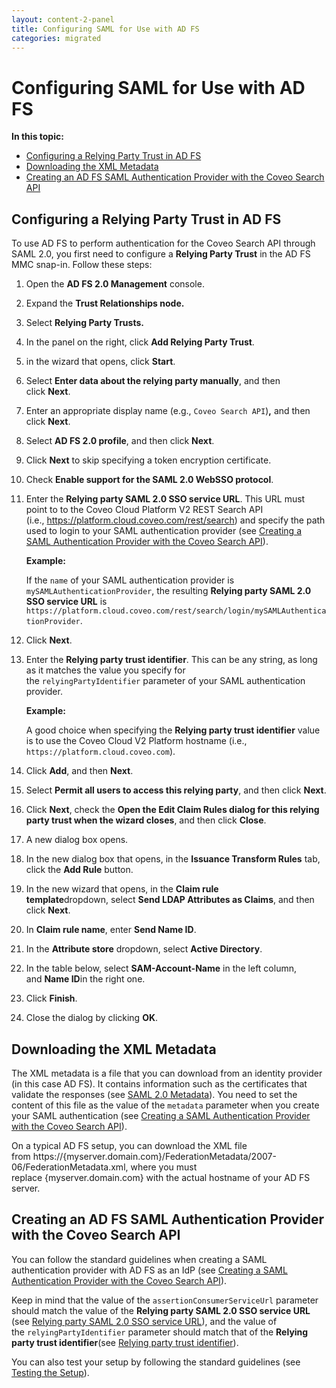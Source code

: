 ```yaml
---
layout: content-2-panel
title: Configuring SAML for Use with AD FS
categories: migrated
---
```


# Configuring SAML for Use with AD FS

**In this topic:**

-   [Configuring a Relying Party Trust in AD FS](#configuring-a-relying-party-trust-in-ad-fs)
-   [Downloading the XML Metadata](#downloading-the-xml-metadata)
-   [Creating an AD FS SAML Authentication Provider with the Coveo Search API](#creating-an-ad-fs-saml-authentication-provider-with-the-coveo-search-api)

## Configuring a Relying Party Trust in AD FS

To use AD FS to perform authentication for the Coveo Search API through SAML 2.0, you first need to configure a **Relying Party Trust** in the AD FS MMC snap-in. Follow these steps:

1.  Open the **AD FS 2.0 Management** console.
2.  Expand the **Trust Relationships node.**
3.  Select **Relying Party Trusts.**
4.  In the panel on the right, click **Add Relying Party Trust**.
5.  in the wizard that opens, click **Start**.
6.  Select **Enter data about the relying party manually**, and then click **Next**.
7.  Enter an appropriate display name (e.g., `Coveo Search API`)**,** and then click **Next**.
8.  Select **AD FS 2.0 profile**, and then click **Next**.
9.  Click **Next** to skip specifying a token encryption certificate.
10. Check **Enable support for the SAML 2.0 WebSSO protocol**.

11. Enter the **Relying party SAML 2.0 SSO service URL**. This URL must point to to the Coveo Cloud Platform V2 REST Search API (i.e., https://platform.cloud.coveo.com/rest/search) and specify the path used to login to your SAML authentication provider (see [Creating a SAML Authentication Provider with the Coveo Search API](https://developers.coveo.com/x/pw8vAg#SAMLAuthentication-CreatingASAMLAuthenticationProviderWithTheCoveoSearchAPI)).

    **Example:**

    If the `name` of your SAML authentication provider is `mySAMLAuthenticationProvider`, the resulting **Relying party SAML 2.0 SSO service URL** is `https://platform.cloud.coveo.com/rest/search/login/mySAMLAuthenticationProvider`.

12. Click **Next**.

13. Enter the **Relying party trust identifier**. This can be any string, as long as it matches the value you specify for the `relyingPartyIdentifier` parameter of your SAML authentication provider.

    **Example:**

    A good choice when specifying the **Relying party trust identifier** value is to use the Coveo Cloud V2 Platform hostname (i.e., `https://platform.cloud.coveo.com`).

14. Click **Add**, and then **Next**.
15. Select **Permit all users to access this relying party**, and then click **Next**.
16. Click **Next**, check the **Open the Edit Claim Rules dialog for this relying party trust when the wizard closes**, and then click **Close**.
17. A new dialog box opens.
18. In the new dialog box that opens, in the **Issuance Transform Rules** tab, click the **Add Rule** button.
19. In the new wizard that opens, in the **Claim rule template**dropdown, select **Send LDAP Attributes as Claims**, and then click **Next**.
20. In **Claim rule name**, enter **Send Name ID**.
21. In the **Attribute store** dropdown, select **Active Directory**.
22. In the table below, select **SAM-Account-Name** in the left column, and **Name ID**in the right one.
23. Click **Finish**.
24. Close the dialog by clicking **OK**. 

## Downloading the XML Metadata

The XML metadata is a file that you can download from an identity provider (in this case AD FS). It contains information such as the certificates that validate the responses (see [SAML 2.0 Metadata](https://en.wikipedia.org/wiki/SAML_2.0#SAML_2.0_Metadata)). You need to set the content of this file as the value of the `metadata` parameter when you create your SAML authentication (see [Creating a SAML Authentication Provider with the Coveo Search API](https://developers.coveo.com/x/pw8vAg#SAMLAuthentication-CreatingASAMLAuthenticationProviderWithTheCoveoSearchAPI)).

On a typical AD FS setup, you can download the XML file from https://{myserver.domain.com}/FederationMetadata/2007-06/FederationMetadata.xml, where you must replace {myserver.domain.com} with the actual hostname of your AD FS server.

## Creating an AD FS SAML Authentication Provider with the Coveo Search API

You can follow the standard guidelines when creating a SAML authentication provider with AD FS as an IdP (see [Creating a SAML Authentication Provider with the Coveo Search API](https://developers.coveo.com/x/pw8vAg#SAMLAuthentication-CreatingASAMLAuthenticationProviderWithTheCoveoSearchAPI)).

Keep in mind that the value of the `assertionConsumerServiceUrl` parameter should match the value of the **Relying party SAML 2.0 SSO service URL** (see [Relying party SAML 2.0 SSO service URL](Configuring_SAML_for_Use_with_AD_FS)), and the value of the `relyingPartyIdentifier` parameter should match that of the **Relying party trust identifier**(see [Relying party trust identifier](Configuring_SAML_for_Use_with_AD_FS)).

You can also test your setup by following the standard guidelines (see [Testing the Setup](https://developers.coveo.com/x/pw8vAg#SAMLAuthentication-TestingtheSetup)).
